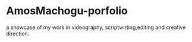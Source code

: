 # AmosMachogu-porfolio
a showcase of my work in videography, scriptwriting,editing and creative direction.
